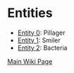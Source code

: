 # Entities

* <a href="./Entity_0.md">Entity 0</a>: Pillager
* <a href="./Entity_1.md">Entity 1</a>: Smiler
* <a href="./Entity_2.md">Entity 2</a>: Bacteria

<a href="../Wiki.md">Main Wiki Page</a>